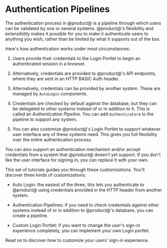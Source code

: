 # Authentication Pipelines [](id=authentication-pipelines)

The authentication process in @product@ is a pipeline through which users can be
validated by one or several systems. @product@'s flexibility and extensibility
makes it possible for you to make it authenticate users to anything you wish, 
rather than be limited by what it supports out of the box. 

Here's how authentication works under most circumstances: 

1.  Users provide their credentials to the Login Portlet to begin an
    authenticated session in a browser. 

2.  Alternatively, credentials are provided to @product@'s API endpoints, where
    they are sent in an HTTP BASIC Auth header. 

3.  Alternatively, credentials can be provided by another system. These are
    managed by `AutoLogin` components. 

4.  Credentials are checked by default against the database, but they can be
    delegated to other systems instead of or in addition to it. This is called
    an *Authentication Pipeline*. You can add `Authenticator`s to the pipeline 
    to support any system. 

5.  You can also customize @product@'s Login Portlet to support whatever user
    interface any of these systems need. This gives you full flexibility over
    the entire authentication process. 

You can also support an authentication mechanism and/or accept credentials from 
a system that @product@ doesn't yet support. If you don't like the user 
interface for signing in, you can replace it with your own. 

This set of tutorials guides you through these customizations. You'll discover
three kinds of customizations: 

- Auto Login: the easiest of the three, this lets you authenticate to @product@ 
    using credentials provided in the HTTP header from another system. 

- Authentication Pipelines: if you need to check credentials against other
    systems instead of or in addition to @product@'s database, you can create a
    pipeline. 

- Custom Login Portlet: if you want to change the user's sign-in experience
    completely, you can implement your own Login portlet. 

Read on to discover how to customize your users' sign-in experience. 

